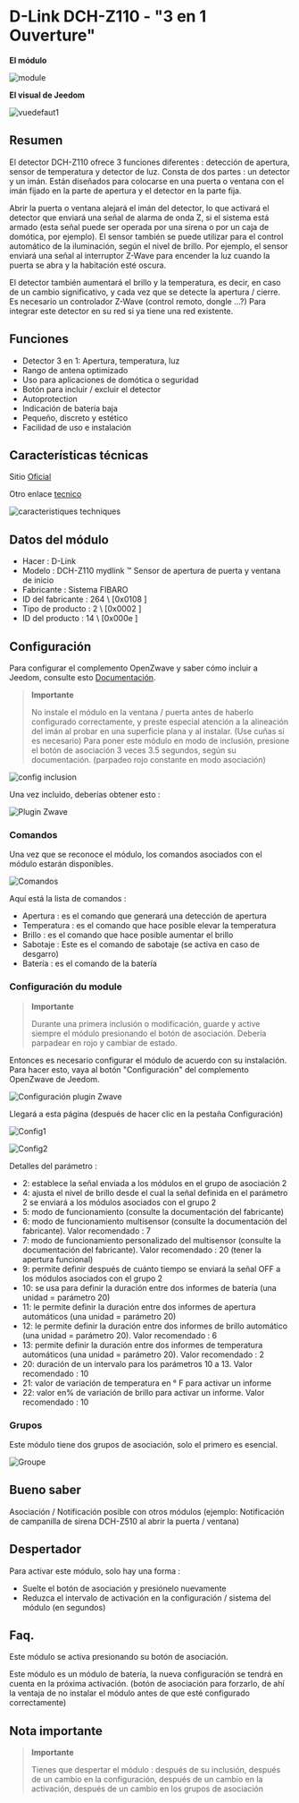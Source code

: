 # D-Link DCH-Z110 - "3 en 1 Ouverture"

**El módulo**

![module](images/dlink.dchz110/module.jpg)

**El visual de Jeedom**

![vuedefaut1](images/dlink.dchz110/vuedefaut1.jpg)

## Resumen

El detector DCH-Z110 ofrece 3 funciones diferentes : detección de apertura, sensor de temperatura y detector de luz. Consta de dos partes : un detector y un imán. Están diseñados para colocarse en una puerta o ventana con el imán fijado en la parte de apertura y el detector en la parte fija.

Abrir la puerta o ventana alejará el imán del detector, lo que activará el detector que enviará una señal de alarma de onda Z, si el sistema está armado (esta señal puede ser operada por una sirena o por un caja de domótica, por ejemplo). El sensor también se puede utilizar para el control automático de la iluminación, según el nivel de brillo. Por ejemplo, el sensor enviará una señal al interruptor Z-Wave para encender la luz cuando la puerta se abra y la habitación esté oscura.

El detector también aumentará el brillo y la temperatura, es decir, en caso de un cambio significativo, y cada vez que se detecte la apertura / cierre. Es necesario un controlador Z-Wave (control remoto, dongle ...?) Para integrar este detector en su red si ya tiene una red existente.

## Funciones

-   Detector 3 en 1: Apertura, temperatura, luz
-   Rango de antena optimizado
-   Uso para aplicaciones de domótica o seguridad
-   Botón para incluir / excluir el detector
-   Autoprotection
-   Indicación de batería baja
-   Pequeño, discreto y estético
-   Facilidad de uso e instalación

## Características técnicas

Sitio [Oficial](http://www.dlink.com/-/media/Consumer_Products/DCH/DCH%20Z110/Datasheet/DCH_Z110_Datasheet_FR.pdf)

Otro enlace [tecnico](http://www.kafkas.gr/uploads/Pdf/182732/DCH-Z120_183010381_01_Z02.PDF)

![caracteristiques techniques](images/dlink.dchz110/caracteristiques_techniques.jpg)

## Datos del módulo

-   Hacer : D-Link
-   Modelo : DCH-Z110 mydlink ™ Sensor de apertura de puerta y ventana de inicio
-   Fabricante : Sistema FIBARO
-   ID del fabricante : 264 \ [0x0108 \]
-   Tipo de producto : 2 \ [0x0002 \]
-   ID del producto : 14 \ [0x000e \]

## Configuración

Para configurar el complemento OpenZwave y saber cómo incluir a Jeedom, consulte esto [Documentación](https://doc.jeedom.com/es_ES/plugins/automation%20protocol/openzwave/).

> **Importante**
>
> No instale el módulo en la ventana / puerta antes de haberlo configurado correctamente, y preste especial atención a la alineación del imán al probar en una superficie plana y al instalar. (Use cuñas si es necesario) Para poner este módulo en modo de inclusión, presione el botón de asociación 3 veces 3.5 segundos, según su documentación. (parpadeo rojo constante en modo asociación)

![config inclusion](images/dlink.dchz110/config-inclusion.jpg)

Una vez incluido, deberías obtener esto :

![Plugin Zwave](images/dlink.dchz110/apres_inclusion.jpg)

### Comandos

Una vez que se reconoce el módulo, los comandos asociados con el módulo estarán disponibles.

![Comandos](images/dlink.dchz110/commandes.jpg)

Aquí está la lista de comandos :

-   Apertura : es el comando que generará una detección de apertura
-   Temperatura : es el comando que hace posible elevar la temperatura
-   Brillo : es el comando que hace posible aumentar el brillo
-   Sabotaje : Este es el comando de sabotaje (se activa en caso de desgarro)
-   Batería : es el comando de la batería

### Configuración du module

> **Importante**
>
> Durante una primera inclusión o modificación, guarde y active siempre el módulo presionando el botón de asociación. Debería parpadear en rojo y cambiar de estado.

Entonces es necesario configurar el módulo de acuerdo con su instalación. Para hacer esto, vaya al botón "Configuración" del complemento OpenZwave de Jeedom.

![Configuración plugin Zwave](images/plugin/bouton_configuration.jpg)

Llegará a esta página (después de hacer clic en la pestaña Configuración)

![Config1](images/dlink.dchz110/config1.jpg)

![Config2](images/dlink.dchz110/config2.jpg)

Detalles del parámetro :

-   2: establece la señal enviada a los módulos en el grupo de asociación 2
-   4: ajusta el nivel de brillo desde el cual la señal definida en el parámetro 2 se enviará a los módulos asociados con el grupo 2
-   5: modo de funcionamiento (consulte la documentación del fabricante)
-   6: modo de funcionamiento multisensor (consulte la documentación del fabricante). Valor recomendado : 7
-   7: modo de funcionamiento personalizado del multisensor (consulte la documentación del fabricante). Valor recomendado : 20 (tener la apertura funcional)
-   9: permite definir después de cuánto tiempo se enviará la señal OFF a los módulos asociados con el grupo 2
-   10: se usa para definir la duración entre dos informes de batería (una unidad = parámetro 20)
-   11: le permite definir la duración entre dos informes de apertura automáticos (una unidad = parámetro 20)
-   12: le permite definir la duración entre dos informes de brillo automático (una unidad = parámetro 20). Valor recomendado : 6
-   13: permite definir la duración entre dos informes de temperatura automáticos (una unidad = parámetro 20). Valor recomendado : 2
-   20: duración de un intervalo para los parámetros 10 a 13. Valor recomendado : 10
-   21: valor de variación de temperatura en ° F para activar un informe
-   22: valor en% de variación de brillo para activar un informe. Valor recomendado : 10

### Grupos

Este módulo tiene dos grupos de asociación, solo el primero es esencial.

![Groupe](images/dlink.dchz110/groupe.jpg)

## Bueno saber

Asociación / Notificación posible con otros módulos (ejemplo: Notificación de campanilla de sirena DCH-Z510 al abrir la puerta / ventana)

## Despertador

Para activar este módulo, solo hay una forma :

-   Suelte el botón de asociación y presiónelo nuevamente
-   Reduzca el intervalo de activación en la configuración / sistema del módulo (en segundos)

## Faq.

Este módulo se activa presionando su botón de asociación.

Este módulo es un módulo de batería, la nueva configuración se tendrá en cuenta en la próxima activación. (botón de asociación para forzarlo, de ahí la ventaja de no instalar el módulo antes de que esté configurado correctamente)

## Nota importante

> **Importante**
>
> Tienes que despertar el módulo : después de su inclusión, después de un cambio en la configuración, después de un cambio en la activación, después de un cambio en los grupos de asociación
